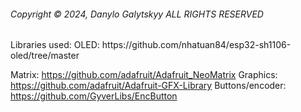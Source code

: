 <h6>
Copyright © 2024, Danylo Galytskyy
ALL RIGHTS RESERVED
</h6>
<p>
Libraries used:
OLED: https://github.com/nhatuan84/esp32-sh1106-oled/tree/master

Matrix: https://github.com/adafruit/Adafruit_NeoMatrix
Graphics: https://github.com/adafruit/Adafruit-GFX-Library
Buttons/encoder: https://github.com/GyverLibs/EncButton
</p>